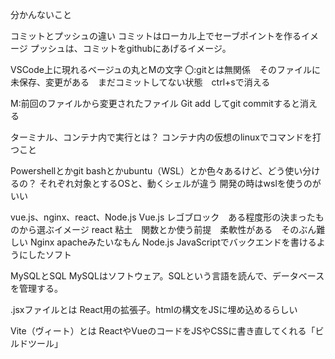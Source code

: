 分かんないこと

コミットとプッシュの違い
コミットはローカル上でセーブポイントを作るイメージ
プッシュは、コミットをgithubにあげるイメージ。

VSCode上に現れるベージュの丸とMの文字
〇:gitとは無関係　そのファイルに未保存、変更がある　まだコミットしてない状態　ctrl+sで消える

M:前回のファイルから変更されたファイル
Git add してgit commitすると消える


ターミナル、コンテナ内で実行とは？
コンテナ内の仮想のlinuxでコマンドを打つこと

Powershellとかgit bashとかubuntu（WSL）とか色々あるけど、どう使い分けるの？
それぞれ対象とするOSと、動くシェルが違う
開発の時はwslを使うのがいい

vue.js、nginx、react、Node.js
Vue.js レゴブロック　ある程度形の決まったものから選ぶイメージ
react 粘土　関数とか使う前提　柔軟性がある　そのぶん難しい
Nginx apacheみたいなもん
Node.js JavaScriptでバックエンドを書けるようにしたソフト

MySQLとSQL
MySQLはソフトウェア。SQLという言語を読んで、データベースを管理する。

.jsxファイルとは
React用の拡張子。htmlの構文をJSに埋め込めるらしい

Vite（ヴィート）とは
ReactやVueのコードをJSやCSSに書き直してくれる「ビルドツール」

